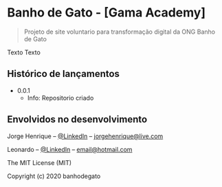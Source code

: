# Banho de Gato - [Gama Academy]
> Projeto de site voluntario para transformação digital da ONG Banho de Gato

Texto Texto

## Histórico de lançamentos

* 0.0.1
    * Info: Repositorio criado


## Envolvidos no desenvolvimento

Jorge Henrique – [@LinkedIn](https://www.linkedin.com/in/jorge-henrique-baptista/) – jorgehenrique@live.com

Leonardo – [@LinkedIn](https://www.linkedin.com/in/) – email@hotmail.com

The MIT License (MIT)

Copyright (c) 2020 banhodegato
